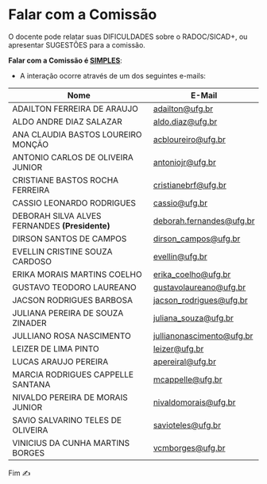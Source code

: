 # Falar com a Comissão

O docente pode relatar suas DIFICULDADES sobre o RADOC/SICAD+, ou apresentar SUGESTÕES para a comissão.

**Falar com a Comissão é <ins>SIMPLES</ins>**:
- A interação ocorre através de um dos seguintes e-mails:

|Nome|E-Mail|
|-|-|
|ADAILTON FERREIRA DE ARAUJO|adailton@ufg.br|
|ALDO ANDRE DIAZ SALAZAR|aldo.diaz@ufg.br|
|ANA CLAUDIA BASTOS LOUREIRO MONÇÃO|acbloureiro@ufg.br|
|ANTONIO CARLOS DE OLIVEIRA JUNIOR|antoniojr@ufg.br|
|CRISTIANE BASTOS ROCHA FERREIRA|cristianebrf@ufg.br|
|CASSIO LEONARDO RODRIGUES|cassio@ufg.br|
|DEBORAH SILVA ALVES FERNANDES **(Presidente)**|deborah.fernandes@ufg.br|
|DIRSON SANTOS DE CAMPOS|dirson_campos@ufg.br|
|EVELLIN CRISTINE SOUZA CARDOSO|evellin@ufg.br|
|ERIKA MORAIS MARTINS COELHO|erika_coelho@ufg.br|
|GUSTAVO TEODORO LAUREANO|gustavolaureano@ufg.br|
|JACSON RODRIGUES BARBOSA|jacson_rodrigues@ufg.br|
|JULIANA PEREIRA DE SOUZA ZINADER|juliana_souza@ufg.br|
|JULLIANO ROSA NASCIMENTO|jullianonascimento@ufg.br|
|LEIZER DE LIMA PINTO|leizer@ufg.br|
|LUCAS ARAUJO PEREIRA|apereiral@ufg.br|
|MARCIA RODRIGUES CAPPELLE SANTANA|mcappelle@ufg.br|
|NIVALDO PEREIRA DE MORAIS JUNIOR|nivaldomorais@ufg.br|
|SAVIO SALVARINO TELES DE OLIVEIRA|savioteles@ufg.br|
|VINICIUS DA CUNHA MARTINS BORGES|vcmborges@ufg.br|

Fim &#9997;
